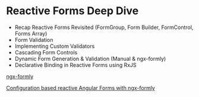 # Reactive Forms Deep Dive

- Recap Reactive Forms Revisited (FormGroup, Form Builder, FormControl, Forms Array)
- Form Validation
- Implementing Custom Validators
- Cascading Form Controls
- Dynamic Form Generation & Validation (Manual & ngx-formly)
- Declarative Binding in Reactive Forms using RxJS

[ngx-formly](https://github.com/ngx-formly/ngx-formly)

[Configuration based reactive Angular Forms with ngx-formly](https://egghead.io/playlists/configuration-based-reactive-angular-forms-with-ngx-formly-465f)
